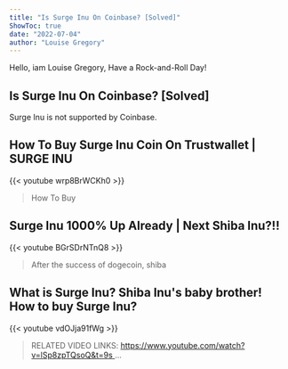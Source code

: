 ```yaml
---
title: "Is Surge Inu On Coinbase? [Solved]"
ShowToc: true 
date: "2022-07-04"
author: "Louise Gregory" 
---
```


Hello, iam Louise Gregory, Have a Rock-and-Roll Day!
## Is Surge Inu On Coinbase? [Solved]
Surge Inu is not supported by Coinbase.

## How To Buy Surge Inu Coin On Trustwallet | SURGE INU
{{< youtube wrp8BrWCKh0 >}}
>How To Buy 

## Surge Inu 1000% Up Already | Next Shiba Inu?!!
{{< youtube BGrSDrNTnQ8 >}}
>After the success of dogecoin, shiba 

## What is Surge Inu? Shiba Inu's baby brother! How to buy Surge Inu?
{{< youtube vdOJja91fWg >}}
>RELATED VIDEO LINKS: https://www.youtube.com/watch?v=lSp8zpTQsoQ&t=9s ...

